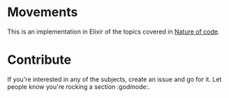 # Movements

This is an implementation in Elixir of the topics covered in
[Nature of code](http://natureofcode.com/).

# Contribute
If you're interested in any of the subjects, create an issue and go for
it. Let people know you're rocking a section :godmode:.
